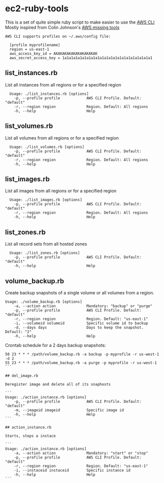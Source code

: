 # ec2-ruby-tools

This is a set of quite simple ruby script to make easier to use the [AWS CLI](http://aws.amazon.com/cli/) Mostly inspired from Colin Johnson's [AWS missing tools](https://github.com/colinbjohnson/aws-missing-tools)

```
AWS CLI supports profiles on ~/.aws/config file:

  [profile myprofilename]
  region = us-east-1
  aws_access_key_id = AKAKAKAKAKAKAKAKAKAK
  aws_secret_access_key = 1a1a1a1a1a1a1a1a1a1a1a1a1a1a1a1a1a1a1a1a1
```

## list_instances.rb

List all instances from all regions or for a specified region

```
  Usage: ./list_instances.rb [options]
    -p, --profile profile            AWS CLI Profile. Default: "default"
    -r, --region region              Region. Default: All regions
    -h, --help                       Help
```

## list_volumes.rb

List all volumes from all regions or for a specified region

```
  Usage: ./list_volumes.rb [options]
    -p, --profile profile            AWS CLI Profile. Default: "default"
    -r, --region region              Region. Default: All regions
    -h, --help                       Help
```

## list_images.rb

List all images from all regions or for a specified region

```
  Usage: ./list_images.rb [options]
    -p, --profile profile            AWS CLI Profile. Default: "default"
    -r, --region region              Region. Default: All regions
    -h, --help                       Help
```

## list_zones.rb

List all record sets from all hosted zones

```
  Usage: ./list_zones.rb [options]
    -p, --profile profile            AWS CLI Profile. Default: "default"
    -h, --help                       Help
```

## volume_backup.rb

Create backup snapshots of a single volume or all volumes from a region.

```
Usage: ./volume_backup.rb [options]
    -a, --action action              Mandatory: "backup" or "purge"
    -p, --profile profile            AWS CLI Profile. Default: "default"
    -r, --region region              Region. Default: "us-east-1"
    -i, --volumeid volumeid          Specific volume id to backup
    -d, --days days                  Days to keep the snapshot. Default: "2"
    -h, --help                       Help
```

Crontab schedule for a 2 days backup snapshots:

````
50 23 * * * /path/volume_backup.rb -a backup -p myprofile -r us-west-1 -d 2
55 23 * * * /path/volume_backup.rb -a purge -p myprofile -r us-west-1
```

## del_image.rb

Deregister image and delete all of its snaphosts

```
Usage: ./action_instance.rb [options]
    -p, --profile profile            AWS CLI Profile. Default: "default"
    -m, --imageid imageid            Specific image id
    -h, --help                       Help
```

## action_instance.rb

Starts, stops a instace

```
Usage: ./action_instance.rb [options]
    -a, --action action              Mandatory: "start" or "stop"
    -p, --profile profile            AWS CLI Profile. Default: "default"
    -r, --region region              Region. Default: "us-east-1"
    -i, --instaceid instaceid        Specific instance id
    -h, --help                       Help
```
